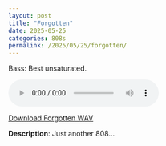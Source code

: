 ```yaml
---
layout: post
title: "Forgotten"
date: 2025-05-25
categories: 808s
permalink: /2025/05/25/forgotten/
---
```

Bass: Best unsaturated.

<audio controls>
  <source src="/assets/audio/808/+808_Forgotten_brumalsaito.wav" type="audio/wav">
  Your browser does not support the audio element.
</audio>
<p><a href="/assets/audio/808/+808_Forgotten_brumalsaito.wav" download>Download Forgotten WAV</a></p>

**Description**: Just another 808...
